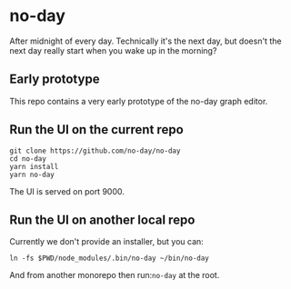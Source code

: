 # no-day

After midnight of every day. Technically it's the next day, but doesn't the next day really start when you wake up in the morning?

## Early prototype

This repo contains a very early prototype of the no-day graph editor.

## Run the UI on the current repo

```
git clone https://github.com/no-day/no-day
cd no-day
yarn install
yarn no-day
```

The UI is served on port 9000.

## Run the UI on another local repo

Currently we don't provide an installer, but you can:

```
ln -fs $PWD/node_modules/.bin/no-day ~/bin/no-day
```

And from another monorepo then run:`no-day` at the root.
